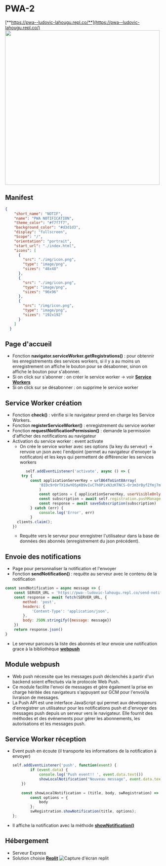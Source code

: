 # PWA-2

[**https://pwa--ludovic-lahougu.repl.co/**](https://pwa--ludovic-lahougu.repl.co/)
<img src="https://i.imgur.com/qpxXRxo.png" width="500" height="500">

## Manifest
```json
{
    "short_name": "NOTIF",
    "name": "PWA NOTIFICATION",
    "theme_color": "#f7f7f7",
    "background_color": "#d3d1d3",
    "display": "fullscreen",
    "Scope": "/",
    "orientation": "portrait",
    "start_url": "./index.html",
    "icons": [
      {
        "src": "./img/icon.png",
        "type": "image/png",
        "sizes": "48x48"
      },
      {
        "src": "./img/icon.png",
        "type": "image/png",
        "sizes": "96x96"
      },
      {
        "src": "/img/icon.png",
        "type": "image/png",
        "sizes": "192x192"
      }
    ]
  }
  ```
## Page d'accueil
* Fonction **navigator.serviceWorker.getRegistrations()** : pour obtennir les enregistrements des services workers,
si il y a au moins un enregistrement on affiche le bouton pour se désabonner, sinon on affiche le bouton pour s'abonner.
* Si on click sur s'abonner : on créer le service worker -> voir [**Service Workers**](#service-worker)
* Si on click sur se désabonner : on supprime le service worker

## Service Worker création
* Fonction **check()** : vérifie si le navigateur prend en charge les Service Workers.
* Fonction **registerServiceWorker()** : enregistrement du service worker
* Fonction **requestNotificationPermission()** : demande la permission d'afficher des notifications au navigateur
* Activation du service worker : event activate
    - On crée le service worker avec ses options (la key du serveur) -> renvoie un json avec l'endpoint
      (permet au navigateur d'envoyer la notificaton)
      et les keys qui permettent de différencier les services workers
    ```js
          self.addEventListener('activate', async () => {
        try {
            const applicationServerKey = urlB64ToUint8Array(
                'BIDc9rOrTX1dwYO5pKB9vIvC7h0PixN3zKTNCS-Or3m3rByfZfmj7mSzKu9jT6T36V8mCzNXstbRHWGc16o_oao'
                )
                const options = { applicationServerKey, userVisibleOnly: true }
                const subscription = await self.registration.pushManager.subscribe(options)
                const response = await saveSubscription(subscription)
            } catch (err) {
                console.log('Error', err)
            }
      clients.claim();
    })
    ```
    - Requête vers le serveur pour enregistrer l'utilisateur dans la base de données
      des abonnés (enregistrement du json précédent).

## Envoie des notifications
* Page pour personnaliser la notification et l'envoyer
* Fonction **sendNotification()** : requête au serveur avec le contenu de la notification
    
```js
const sendNotification = async message => {
    const SERVER_URL = 'https://pwa--ludovic-lahougu.repl.co/send-notification'
    const response = await fetch(SERVER_URL, {
        method: 'post',
        headers: {
            'Content-Type': 'application/json',
        },
        body: JSON.stringify({message: message})
    })
    return response.json()
}
```
* Le serveur parcours la liste des abonnés et leur envoie une notification grace à la bibliothèque [**webpush**](https://www.npmjs.com/package/web-push)


## Module webpush
* Web push nécessite que les messages push déclenchés à partir d'un backend soient effectués via le protocole Web Push.
* Ce module facilite l'envoi de messages et gère également la prise en charge héritée des navigateurs s'appuyant sur GCM pour l'envoi/la livraison de messages.
* La Push API est une interface JavaScript qui permet aux développeurs d'enregistrer un utilisateur pour les notifications push et d'envoyer des messages push depuis un serveur vers le navigateur. Elle fournit des méthodes et des événements pour gérer les abonnements, les autorisations et les messages push.

## Service Worker réception
* Event push en écoute (il transporte les informations de la notification à envoyer)
    ```js
    self.addEventListener('push', function(event) {
            if (event.data) {
                console.log('Push event!! ', event.data.text())
                showLocalNotification("Nouveau message", event.data.text(),  self.registration);
        })
        
        const showLocalNotification = (title, body, swRegistration) => {
            const options = {
                body
            };
            swRegistration.showNotification(title, options);
    };
    ```
* Il affiche la notification avec la méthode [**showNotification()**](https://developer.mozilla.org/fr/docs/Web/API/ServiceWorkerRegistration/showNotification)

## Hébergement
* Serveur Express
* Solution choisie [**Replit**](https://replit.com/)
![Capture d'écran replit](https://i.imgur.com/3sCyrgZ.png)
